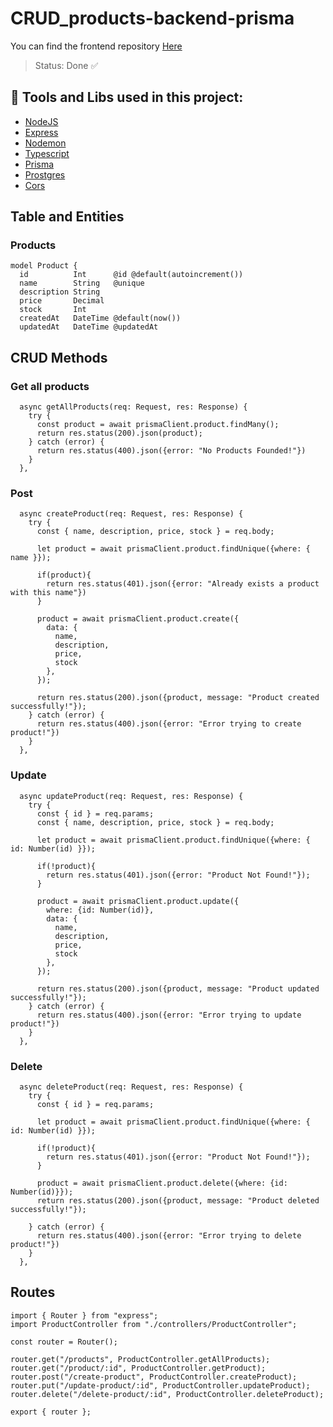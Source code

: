 # CRUD_products-backend-prisma

You can find the frontend repository [Here](https://github.com/GabSilv219/CRUD_products-Frontend/tree/master)
> Status: Done ✅

## 🔨 Tools and Libs used in this project:
* [NodeJS](https://nodejs.org/en)
* [Express](https://expressjs.com/pt-br/)
* [Nodemon](https://www.npmjs.com/package/nodemon)
* [Typescript](https://www.typescriptlang.org/)
* [Prisma](https://www.prisma.io/docs/getting-started/)
* [Prostgres](https://www.postgresql.org/)
* [Cors](https://developer.mozilla.org/pt-BR/docs/Web/HTTP/CORS)

## Table and Entities
### Products
```
model Product {
  id          Int      @id @default(autoincrement())
  name        String   @unique
  description String
  price       Decimal
  stock       Int
  createdAt   DateTime @default(now())
  updatedAt   DateTime @updatedAt
```

## CRUD Methods
### Get all products
~~~
  async getAllProducts(req: Request, res: Response) {
    try {
      const product = await prismaClient.product.findMany();
      return res.status(200).json(product);
    } catch (error) {
      return res.status(400).json({error: "No Products Founded!"})
    }
  },
~~~
### Post
~~~
  async createProduct(req: Request, res: Response) {
    try {
      const { name, description, price, stock } = req.body;

      let product = await prismaClient.product.findUnique({where: { name }});
      
      if(product){
        return res.status(401).json({error: "Already exists a product with this name"})
      }

      product = await prismaClient.product.create({
        data: {
          name,
          description,
          price,
          stock
        },
      });
  
      return res.status(200).json({product, message: "Product created successfully!"});
    } catch (error) {
      return res.status(400).json({error: "Error trying to create product!"})
    }
  },
~~~
### Update
~~~
  async updateProduct(req: Request, res: Response) {
    try {
      const { id } = req.params;
      const { name, description, price, stock } = req.body;

      let product = await prismaClient.product.findUnique({where: { id: Number(id) }});
      
      if(!product){
        return res.status(401).json({error: "Product Not Found!"});
      }

      product = await prismaClient.product.update({
        where: {id: Number(id)},
        data: {
          name,
          description,
          price,
          stock
        },
      });
  
      return res.status(200).json({product, message: "Product updated successfully!"});
    } catch (error) {
      return res.status(400).json({error: "Error trying to update product!"})
    }
  },
~~~
### Delete
~~~
  async deleteProduct(req: Request, res: Response) {
    try {
      const { id } = req.params;

      let product = await prismaClient.product.findUnique({where: { id: Number(id) }});
      
      if(!product){
        return res.status(401).json({error: "Product Not Found!"});
      }

      product = await prismaClient.product.delete({where: {id: Number(id)}});
      return res.status(200).json({product, message: "Product deleted successfully!"});

    } catch (error) {
      return res.status(400).json({error: "Error trying to delete product!"})
    }
  },
~~~

## Routes
~~~
import { Router } from "express";
import ProductController from "./controllers/ProductController";

const router = Router();

router.get("/products", ProductController.getAllProducts);  
router.get("/product/:id", ProductController.getProduct);  
router.post("/create-product", ProductController.createProduct);  
router.put("/update-product/:id", ProductController.updateProduct);  
router.delete("/delete-product/:id", ProductController.deleteProduct);  

export { router };
~~~
